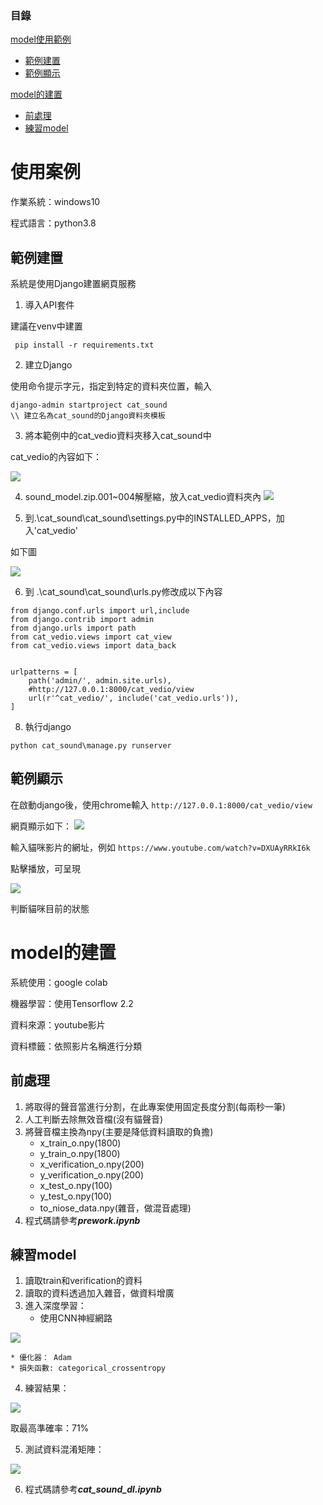 ### 目錄  

[model使用範例](#use_example)  
* [範例建置](#example_build)  
* [範例顯示](#example_show)  


[model的建置](#creat_model)  
* [前處理](#prework)  
* [練習model](#practice)  

<a name="use_example"/>

# 使用案例

作業系統：windows10

程式語言：python3.8

<a name="example_build"/>

## 範例建置

系統是使用Django建置網頁服務

1. 導入API套件

建議在venv中建置
```
 pip install -r requirements.txt
```

2. 建立Django

使用命令提示字元，指定到特定的資料夾位置，輸入
```
django-admin startproject cat_sound
\\ 建立名為cat_sound的Django資料夾模板
```

3. 將本範例中的cat_vedio資料夾移入cat_sound中

cat_vedio的內容如下：

![](https://i.imgur.com/OvyJueX.png)

4. sound_model.zip.001~004解壓縮，放入cat_vedio資料夾內
![](https://i.imgur.com/2NarLZq.png)

5. 到.\cat_sound\cat_sound\settings.py中的INSTALLED_APPS，加入'cat_vedio'

如下圖

![](https://i.imgur.com/h9a1DL8.png)

6. 到 .\cat_sound\cat_sound\urls.py修改成以下內容
```
from django.conf.urls import url,include
from django.contrib import admin
from django.urls import path
from cat_vedio.views import cat_view
from cat_vedio.views import data_back


urlpatterns = [
    path('admin/', admin.site.urls),
    #http://127.0.0.1:8000/cat_vedio/view
    url(r'^cat_vedio/', include('cat_vedio.urls')),
]

```

8. 執行django
```
python cat_sound\manage.py runserver
```

<a name="example_show"/>

## 範例顯示

在啟動django後，使用chrome輸入
`http://127.0.0.1:8000/cat_vedio/view`

網頁顯示如下：
![](https://i.imgur.com/3A5zXaf.png)

輸入貓咪影片的網址，例如
`https://www.youtube.com/watch?v=DXUAyRRkI6k`

點擊播放，可呈現

![](https://i.imgur.com/HD9b6ag.png)

判斷貓咪目前的狀態


<a name="creat_model"/>

# model的建置

系統使用：google colab

機器學習：使用Tensorflow 2.2

資料來源：youtube影片

資料標籤：依照影片名稱進行分類

<a name="prework"/>

## 前處理
1. 將取得的聲音當進行分割，在此專案使用固定長度分割(每兩秒一筆)
2. 人工判斷去除無效音檔(沒有貓聲音)
3. 將聲音檔主換為npy(主要是降低資料讀取的負擔)
    * x_train_o.npy(1800)
    * y_train_o.npy(1800)
    * x_verification_o.npy(200)
    * y_verification_o.npy(200)
    * x_test_o.npy(100)
    * y_test_o.npy(100)
    * to_niose_data.npy(雜音，做混音處理)
5. 程式碼請參考***prework.ipynb***


<a name="practice"/>

## 練習model
1. 讀取train和verification的資料
2. 讀取的資料透過加入雜音，做資料增廣
3. 進入深度學習：
    * 使用CNN神經網路
    
![](https://i.imgur.com/P2CRB2P.png)

    * 優化器： Adam
    * 損失函數: categorical_crossentropy
    
4. 練習結果：

![](https://i.imgur.com/P0Amr58.png)

取最高準確率：71%

5. 測試資料混淆矩陣：

![](https://i.imgur.com/vIF424z.png)

6. 程式碼請參考***cat_sound_dl.ipynb***
